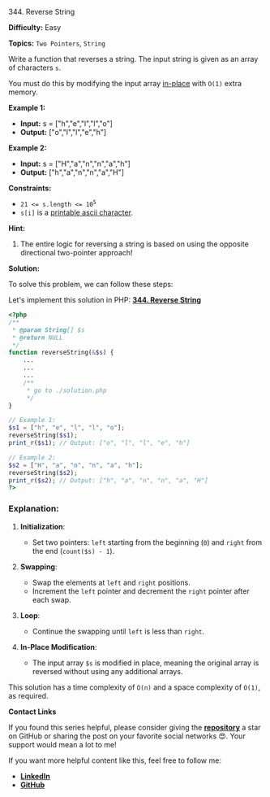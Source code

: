 344\. Reverse String

**Difficulty:** Easy

**Topics:** `Two Pointers`, `String`

Write a function that reverses a string. The input string is given as an array of characters `s`.

You must do this by modifying the input array [in-place](https://en.wikipedia.org/wiki/In-place_algorithm) with `O(1)` extra memory.

**Example 1:**

- **Input:** s = ["h","e","l","l","o"]
- **Output:** ["o","l","l","e","h"]

**Example 2:**

- **Input:** s = ["H","a","n","n","a","h"]
- **Output:** ["h","a","n","n","a","H"]

**Constraints:**

- <code>21 <= s.length <= 10<sup>5</sup></code>
- `s[i]` is a [printable ascii character](https://en.wikipedia.org/wiki/ASCII#Printable_characters).

**Hint:**
1. The entire logic for reversing a string is based on using the opposite directional two-pointer approach!


**Solution:**

To solve this problem, we can follow these steps:

Let's implement this solution in PHP: **[344. Reverse String](https://github.com/mah-shamim/leet-code-in-php/tree/main/algorithms/000344-reverse-string/solution.php)**

```php
<?php
/**
 * @param String[] $s
 * @return NULL
 */
function reverseString(&$s) {
    ...
    ...
    ...
    /**
     * go to ./solution.php
     */
}

// Example 1:
$s1 = ["h", "e", "l", "l", "o"];
reverseString($s1);
print_r($s1); // Output: ["o", "l", "l", "e", "h"]

// Example 2:
$s2 = ["H", "a", "n", "n", "a", "h"];
reverseString($s2);
print_r($s2); // Output: ["h", "a", "n", "n", "a", "H"]
?>
```

### Explanation:

1. **Initialization**:
    - Set two pointers: `left` starting from the beginning (`0`) and `right` from the end (`count($s) - 1`).

2. **Swapping**:
    - Swap the elements at `left` and `right` positions.
    - Increment the `left` pointer and decrement the `right` pointer after each swap.

3. **Loop**:
    - Continue the swapping until `left` is less than `right`.

4. **In-Place Modification**:
    - The input array `$s` is modified in place, meaning the original array is reversed without using any additional arrays.

This solution has a time complexity of `O(n)` and a space complexity of `O(1)`, as required.

**Contact Links**

If you found this series helpful, please consider giving the **[repository](https://github.com/mah-shamim/leet-code-in-php)** a star on GitHub or sharing the post on your favorite social networks 😍. Your support would mean a lot to me!

If you want more helpful content like this, feel free to follow me:

- **[LinkedIn](https://www.linkedin.com/in/arifulhaque/)**
- **[GitHub](https://github.com/mah-shamim)**
